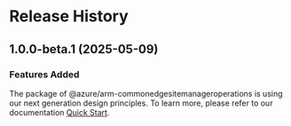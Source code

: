 # Release History
    
## 1.0.0-beta.1 (2025-05-09)

### Features Added

The package of @azure/arm-commonedgesitemanageroperations is using our next generation design principles. To learn more, please refer to our documentation [Quick Start](https://aka.ms/azsdk/js/mgmt/quickstart).
